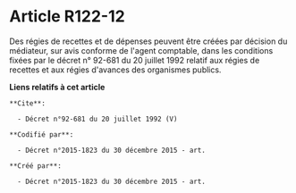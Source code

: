 # Article R122-12

Des régies de recettes et de dépenses peuvent être créées par décision du médiateur, sur avis conforme de l'agent comptable,
dans les conditions fixées par le décret n° 92-681 du 20 juillet 1992 relatif aux régies de recettes et aux régies d'avances
des organismes publics.

**Liens relatifs à cet article**

	**Cite**:

	  - Décret n°92-681 du 20 juillet 1992 (V)

	**Codifié par**:

	  - Décret n°2015-1823 du 30 décembre 2015 - art.

	**Créé par**:

	  - Décret n°2015-1823 du 30 décembre 2015 - art.
